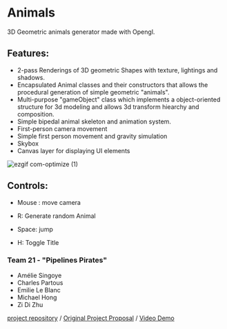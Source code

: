 # Animals 
3D Geometric animals generator made with Opengl. <br>
## Features:
- 2-pass Renderings of 3D geometric Shapes with texture, lightings and shadows.
- Encapsulated Animal classes and their constructors that allows the procedural generation of simple geometric "animals".
- Multi-purpose "gameObject" class which implements a object-oriented structure for 3d modeling and allows 3d transform hiearchy and composition.
- Simple bipedal animal skeleton and animation system.
- First-person camera movement
- Simple first person movement and gravity simulation
- Skybox
- Canvas layer for displaying UI elements

![ezgif com-optimize (1)](https://github.com/AmelieSing/COMP371/assets/77857217/e5bb0604-6c54-4501-8634-16e14fbd96d9)

## Controls:
- Mouse : move camera

- R: Generate random Animal
- Space: jump
- H: Toggle Title

### Team 21 - "Pipelines Pirates"
- Amélie Singoye
- Charles Partous
- Emilie Le Blanc
- Michael Hong
- Zi Di Zhu

[project repository](https://github.com/AmelieSing/COMP371/) / [Original Project Proposal](https://docs.google.com/presentation/d/1Nm4k64vbQz6VPOj2YlS4j0XOhi3_zk4nit-rBKwVM9I/edit?usp=sharing) / [Video Demo](https://www.youtube.com/watch?v=qprQn4G310A&ab_channel=nebularswamp)
